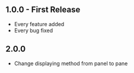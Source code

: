 ## 1.0.0 - First Release
* Every feature added
* Every bug fixed

## 2.0.0
* Change displaying method from panel to pane
